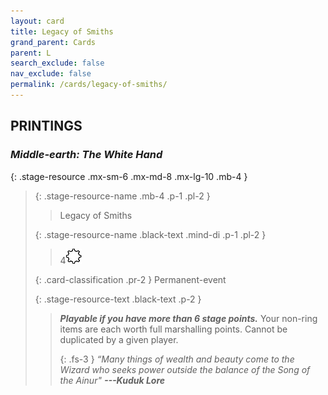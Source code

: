 ```yaml
---
layout: card
title: Legacy of Smiths
grand_parent: Cards
parent: L
search_exclude: false
nav_exclude: false
permalink: /cards/legacy-of-smiths/
---
```


## PRINTINGS


### _Middle-earth: The White Hand_

{: .stage-resource .mx-sm-6 .mx-md-8 .mx-lg-10 .mb-4 }
> {: .stage-resource-name .mb-4 .p-1 .pl-2 }
> > <div class="card-mp"></div>
> > <div class="card-name">Legacy of Smiths</div>
>
> {: .stage-resource-name .black-text .mind-di .p-1 .pl-2 }
> > 4![](/assets/images/stage-point.svg)
>
> {: .card-classification .pr-2 }
> Permanent-event
>
> {: .stage-resource-text .black-text .p-2 }
> > ***Playable if you have more than 6 stage points.*** Your non-ring items are each worth full marshalling points. Cannot be duplicated by a given player. 
> > 
> > {: .fs-3 } 
> > _“Many things of wealth and beauty come to the Wizard who seeks power outside the balance of the Song of the Ainur"_ ***---&#65279;Kuduk Lore*** 
> 
